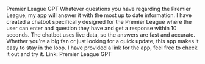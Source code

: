 Premier League GPT
Whatever questions you have regarding the Premier League, my app will answer it with the most up to date information. 
I have created a chatbot specifically designed for the Premier League where the user can enter and question they have and get a response within 10 seconds. 
The chatbot uses live data, so the answers are fast and accurate. 
Whether you're a big fan or just looking for a quick update, this app makes it easy to stay in the loop. 
I have provided a link for the app, feel free to check it out and try it.
Link: Premier League GPT

